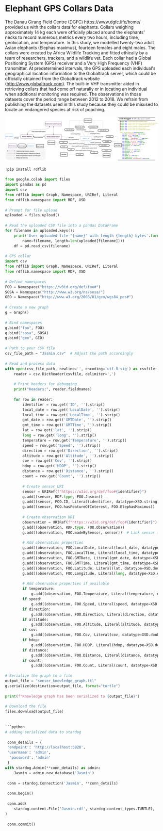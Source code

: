 
# Elephant GPS Collars Data


The Danau Girang Field Centre (DGFC) https://www.dgfc.life/home/ provided us with the collars data for elephants. Collars weighing approximately 14 kg each were officially placed around the elephants' necks to record numerous metrics  every two hours, including time, geolocation, and temperature.
In this study, we modelled twenty-two adult Asian elephants (Elephas maximus), fourteen females and eight males. The collars were created by Africa Wildlife Tracking and fitted ethically by a team of researchers, trackers, and a wildlife vet. Each collar had a Global Positioning System (GPS) receiver and a Very High Frequency (VHF) transmitter. At predetermined intervals, the GPS uploaded each individual's geographical location information to the Globaltrack server, which could be officially obtained from the Globaltrack website (http://www.globaltrack.com). The built-in VHF transmitter aided in retrieving collars that had come off naturally or in locating an individual when additional monitoring was required. The observations in those datasets cover the period range between 2012 to 2018. We refrain from publishing the datasets used in this study because they could be misused to locate an endangered species at risk of poaching. 

![Animal GPS Collars Data](/img/collar.png)



```python
!pip install rdflib

from google.colab import files
import pandas as pd
import csv
from rdflib import Graph, Namespace, URIRef, Literal
from rdflib.namespace import RDF, XSD

# Prompt for file upload
uploaded = files.upload()

# Read the uploaded CSV file into a pandas DataFrame
for filename in uploaded.keys():
    print('User uploaded file "{name}" with length {length} bytes'.format(
        name=filename, length=len(uploaded[filename])))
    df = pd.read_csv(filename)

# GPS collar
import csv
from rdflib import Graph, Namespace, URIRef, Literal
from rdflib.namespace import RDF, XSD

# Define namespaces
FOO = Namespace("https://w3id.org/def/foo#")
SOSA = Namespace("http://www.w3.org/ns/sosa/")
GEO = Namespace("http://www.w3.org/2003/01/geo/wgs84_pos#")

# Create a new graph
g = Graph()

# Bind namespaces
g.bind("foo", FOO)
g.bind("sosa", SOSA)
g.bind("geo", GEO)

# Path to your CSV file
csv_file_path = "Jasmin.csv"  # Adjust the path accordingly

# Read and process data
with open(csv_file_path, newline='', encoding='utf-8-sig') as csvfile:
    reader = csv.DictReader(csvfile, delimiter=',')

    # Print headers for debugging
    print("Headers:", reader.fieldnames)

    for row in reader:
        identifier = row.get('ID', '').strip()
        local_date = row.get('LocalDate', '').strip()
        local_time = row.get('LocalTime', '').strip()
        gmt_date = row.get('GMTDate', '').strip()
        gmt_time = row.get('GMTTime', '').strip()
        lat = row.get('lat', '').strip()
        long = row.get('long', '').strip()
        temperature = row.get('Temperature', '').strip()
        speed = row.get('Speed', '').strip()
        direction = row.get('Direction', '').strip()
        altitude = row.get('Altitude', '').strip()
        cov = row.get('Cov', '').strip()
        hdop = row.get('HDOP', '').strip()
        distance = row.get('Distance', '').strip()
        count = row.get('Count', '').strip()

        # Create sensor URI
        sensor = URIRef(f"https://w3id.org/def/foo#{identifier}")
        g.add((sensor, RDF.type, FOO.Jasmin))
        g.add((sensor, FOO.ID, Literal(identifier, datatype=XSD.string)))
        g.add((sensor, FOO.hasFeatureOfInterest, FOO.ElephasMaximus))

        # Create observation URI
        observation = URIRef(f"https://w3id.org/def/foo#{identifier}")
        g.add((observation, RDF.type, FOO.Observation))
        g.add((observation, FOO.madeBySensor, sensor))  # Link sensor to observation

        # Add observation properties
        g.add((observation, FOO.LocalDate, Literal(local_date, datatype=XSD.date)))
        g.add((observation, FOO.LocalTime, Literal(local_time, datatype=XSD.time)))
        g.add((observation, FOO.GMTDate, Literal(gmt_date, datatype=XSD.date)))
        g.add((observation, FOO.GMTTime, Literal(gmt_time, datatype=XSD.time)))
        g.add((observation, FOO.Latitude, Literal(lat, datatype=XSD.double)))
        g.add((observation, FOO.Longitude, Literal(long, datatype=XSD.double)))

        # Add observable properties if available
        if temperature:
            g.add((observation, FOO.Temperature, Literal(temperature, datatype=XSD.double)))
        if speed:
            g.add((observation, FOO.Speed, Literal(speed, datatype=XSD.double)))
        if direction:
            g.add((observation, FOO.Direction, Literal(direction, datatype=XSD.integer)))
        if altitude:
            g.add((observation, FOO.Altitude, Literal(altitude, datatype=XSD.string)))
        if cov:
            g.add((observation, FOO.Cov, Literal(cov, datatype=XSD.double)))
        if hdop:
            g.add((observation, FOO.HDOP, Literal(hdop, datatype=XSD.double)))
        if distance:
            g.add((observation, FOO.Distance, Literal(distance, datatype=XSD.double)))
        if count:
            g.add((observation, FOO.Count, Literal(count, datatype=XSD.integer)))

# Serialize the graph to a file
output_file = "sensor_knowledge_graph.ttl"
g.serialize(destination=output_file, format="turtle")

print(f"Knowledge graph has been serialized to {output_file}")

# Download the file
files.download(output_file)


```python
# adding serialized data to stardog 

 conn_details = {
 'endpoint': 'http://localhost:5820',
 'username': 'admin',
  'password': 'admin'
 }
with stardog.Admin(**conn_details) as admin:
    Jasmin = admin.new_database('Jasmin')

 conn = stardog.Connection('Jasmin', **conn_details)

 conn.begin()

 conn.add(
    stardog.content.File('Jasmin.rdf', stardog.content_types.TURTLE),
)

 conn.commit()
```
